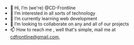 - 👋 Hi, I’m (we're) @CD-Frontline
- 👀 I’m interested in all sorts of technology
- 🌱 I’m currently learning web development 
- 💞️ I’m looking to collaborate on any and all of our projects
- 📫 How to reach me , well that's simple, mail me at cdfrontline@gmail.com,

<!---
CD-Frontline/CD-Frontline is a ✨ special ✨ repository because its `README.md` (this file) appears on your GitHub profile.
You can click the Preview link to take a look at your changes.
--->
